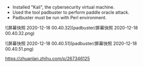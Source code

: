 - Installed "Kali", the cybersecurity virtual machine.
- Used the tool padbuster to perform paddle oracle attack.
- Padbuster must be run with Perl environment.

![屏幕快照 2020-12-18 00.40.32](padbuster/屏幕快照 2020-12-18 00.40.32.png)

![屏幕快照 2020-12-18 00.40.51](padbuster/屏幕快照 2020-12-18 00.40.51.png)



https://zhuanlan.zhihu.com/p/267346125